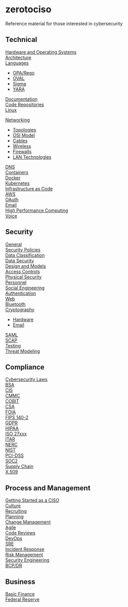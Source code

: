 # zerotociso
Reference material for those interested in cybersecurity


## Technical
[Hardware and Operating Systems](docs/HARDWARE.md) \
[Architecture](docs/ARCHITECTURE.md) \
[Languages](docs/LANGUAGES.md) 
- [OPA/Rego](docs/OPA.md)
- [OVAL](docs/OVAL.md)
- [Sigma](docs/SIGMA.md)
- [YARA](docs/YARA.md)
  
[Documentation](docs/DOCUMENTATION.md) \
[Code Repositories](docs/CODEREPOSITORIES.md) \
[Linux](docs/LINUX.md) 

[Networking](docs/NETWORKING.md) 
- [Topologies](docs/NETWORKTOPOLOGIES.md)
- [OSI Model](docs/OSIMODEL.md)
- [Cables](docs/CABLES.md)
- [Wireless](docs/WIRELESS.md)
- [Firewalls](docs/FIREWALLS.md)
- [LAN Technologies](docs/LAN.md)
  
[DNS](docs/DNS.md) \
[Containers](docs/CONTAINERS.md) \
[Docker](docs/DOCKER.md)\
[Kubernetes](K8S.md) \
[Infrastructure as Code](docs/IAC.md) \
[AWS](docs/AWS.md) \
[OAuth](docs/OAUTH.md) \
[Email](docs/EMAIL.md) \
[High Performance Computing](docs/HPC.md) \
[Voice](docs/VOICE.md)

## Security
[General](docs/GENERALSECURITY.md) \
[Security Policies](docs/SECURITYPOLICIES.md) \
[Data Classification](docs/DATACLASSIFICATION.md) \
[Data Security](docs/DATASECURITY.md) \
[Design and Models](docs/DESIGNANDMODELS.md) \
[Access Controls](docs/ACCESSCONTROLS.md) \
[Physical Security](docs/PHYSICALSECURITY.md) \
[Personnel](docs/PERSONNEL.md) \
[Social Engineering](docs/SOCIALENGINEERING.md) \
[Authentication](docs/AUTHENTICATION.md) \
[Web](docs/WEBSECURITY.md) \
[Bluetooth](docs/BLUETOOTH.md) \
[Cryptography](docs/CRYPTOGRAPHY.md) 
- [Hardware](docs/CRYPTOHARDWARE.md)
- [Email](docs/CRYPTOEMAIL.md)

[SAML](docs/SAML.md) \
[SCAP](docs/SCAP.md) \
[Testing](docs/TESTING.md) \
[Threat Modeling](docs/THREATMODELING.md)



## Compliance
[Cybersecurity Laws](docs/LAWS.md) \
[BSA](docs/BSA.md) \
[CIS](docs/CIS.md) \
[CMMC](docs/CMMC.md) \
[COBIT](docs/COBIT.md) \
[CSA](docs/CSA.md) \
[FOIA](docs/FOIA.md) \
[FIPS 140-2](docs/FIPS.md) \
[GDPR](docs/GDPR.md) \
[HIPAA](docs/HIPAA.md) \
[ISO 27xxx](docs/ISO.md) \
[ITAR](docs/ITAR.md) \
[NERC](docs/NERC.md) \
[NIST](docs/NIST.md) \
[PCI-DSS](docs/PCIDSS.md) \
[SOC2](docs/SOC2.md) \
[Supply Chain](docs/SUPPLYCHAIN.md) \
[X.509](docs/X509.md) 








## Process and Management
[Getting Started as a CISO](docs/CISOSTART.md) \
[Culture](docs/CULTURE.md) \
[Recruiting](docs/RECRUITING.md) \
[Planning](docs/PLANNING.md) \
[Change Management](docs/CHANGEMANAGEMENT.md) \
[Agile](docs/AGILE.md) \
[Code Reviews](docs/CODEREVIEW.md) \
[DevOps](docs/DEVOPS.md) \
[SRE](docs/SRE.md) \
[Incident Response](docs/INCIDENTRESPONSE.md) \
[Risk Management](docs/RISKMGMT.md) \
[Security Engineering](docs/SECURITYENGINEERING.md) \
[BCP/DR](docs/BCPDR.md)

## Business
[Basic Finance](docs/BASICFINANCE.md) \
[Federal Reserve](docs/FED.md)


